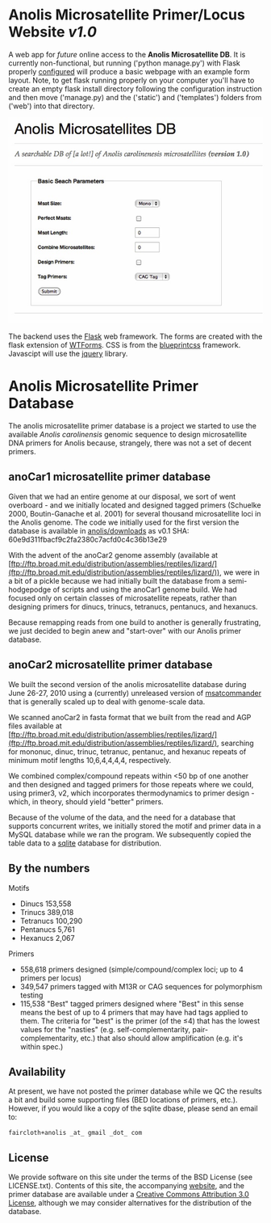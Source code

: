 # Anolis Microsatellite Primer/Locus Website *v1.0* #
A web app for *future* online access to the **Anolis Microsatellite DB**.  It is currently non-functional, but running ('python manage.py') with Flask properly [configured](http://flask.pocoo.org/docs/installation/#installation) will produce a basic webpage with an example form layout.  Note, to get flask running properly on your computer you'll have to create an empty flask install directory following the configuration instruction and then move ('manage.py) and the ('static') and ('templates') folders from ('web') into that directory.  

![screenshot of webapp](http://github.com/BadDNA/anolis/raw/master/readme_image_1.jpg)

The backend uses the [Flask](http://flask.pocoo.org/) web framework. The forms are created with the flask extension of [WTForms](http://flask.pocoo.org/docs/patterns/wtforms/). CSS is from the [blueprintcss](http://www.blueprintcss.org) framework. Javascipt will use the [jquery](jquery.com) library.

# Anolis Microsatellite Primer Database #

The anolis microsatellite primer database is a project we started to use the available _Anolis carolinensis_ genomic sequence to design microsatellite DNA primers for Anolis because, strangely, there was not a set of decent primers.

## anoCar1 microsatellite primer database ##

Given that we had an entire genome at our disposal, we sort of went overboard - and we initially located and designed tagged primers (Schuelke 2000, Boutin-Ganache et al. 2001) for several thousand microsatellite loci in the Anolis genome.  The code we initially used for the first version the database is available in [anolis/downloads](downloads) as v0.1 SHA:  60e9d311fbacf9c2fa2380c7acfd0c4c36b13e29

With the advent of the anoCar2 genome assembly (available at [ftp://ftp.broad.mit.edu/distribution/assemblies/reptiles/lizard/](ftp://ftp.broad.mit.edu/distribution/assemblies/reptiles/lizard/)), we were in a bit of a pickle because we had initially built the database from a semi-hodgepodge of scripts and using the anoCar1 genome build.  We had focused only on certain classes of microsatellite repeats, rather than designing primers for dinucs, trinucs, tetranucs, pentanucs, and hexanucs.

Because remapping reads from one build to another is generally frustrating, we just decided to begin anew and "start-over" with our Anolis primer database.

## anoCar2 microsatellite primer database ##

We built the second version of the anolis microsatellite database during June 26-27, 2010 using a (currently) unreleased version of [msatcommander](http://github.com/brantfaircloth/msatcommander) that is generally scaled up to deal with genome-scale data.

We scanned anoCar2 in fasta format that we built from the read and AGP files available at [ftp://ftp.broad.mit.edu/distribution/assemblies/reptiles/lizard/](ftp://ftp.broad.mit.edu/distribution/assemblies/reptiles/lizard/), searching for mononuc, dinuc, trinuc, tetranuc, pentanuc, and hexanuc repeats of minimum motif lengths 10,6,4,4,4,4, respectively.

We combined complex/compound repeats within <50 bp of one another and then designed and tagged primers for those repeats where we could, using primer3, v2, which incorporates thermodynamics to primer design - which, in theory, should yield "better" primers.

Because of the volume of the data, and the need for a database that supports concurrent writes, we initially stored the motif and primer data in a MySQL database while we ran the program.  We subsequently copied the table data to a [sqlite](http://www.sqlite.org/) database for distribution.

## By the numbers ##

Motifs

* Dinucs      153,558
* Trinucs     389,018
* Tetranucs   100,290
* Pentanucs   5,761
* Hexanucs    2,067

Primers

* 558,618 primers designed (simple/compound/complex loci; up to 4 primers per locus)
* 349,547 primers tagged with M13R or CAG sequences for polymorphism testing
* 115,538 "Best" tagged primers designed where "Best" in this sense means the best of up to 4 primers that may have had tags applied to them.  The criteria for "best" is the primer (of the ≤4) that has the lowest values for the "nasties" (e.g. self-complementarity, pair-complementarity, etc.) that also should allow amplification (e.g. it's within spec.)

## Availability ##

At present, we have not posted the primer database while we QC the results a bit and build some supporting files (BED locations of primers, etc.).  However, if you would like a copy of the sqlite dbase, please send an email to:

    faircloth+anolis _at_ gmail _dot_ com

## License

We provide software on this site under the terms of the BSD License (see LICENSE.txt).  Contents of this site, the accompanying [website](http://baddna.github.com/anolis/), and the primer database are available under a [Creative Commons Attribution 3.0 License](http://creativecommons.org/licenses/by/3.0/), although we may consider alternatives for the distribution of the database.